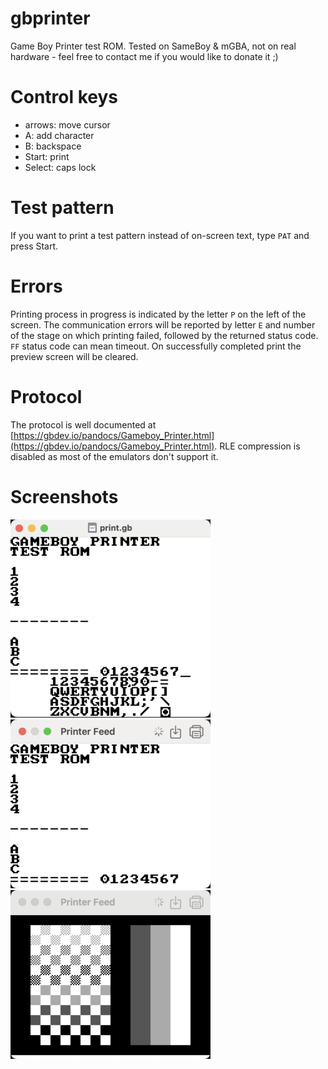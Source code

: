 # gbprinter

Game Boy Printer test ROM. Tested on SameBoy & mGBA, not on real hardware - feel free to contact me if you would like to donate it ;)

# Control keys

- arrows: move cursor
- A: add character
- B: backspace
- Start: print
- Select: caps lock

# Test pattern

If you want to print a test pattern instead of on-screen text, type `PAT` and press Start.

# Errors

Printing process in progress is indicated by the letter `P` on the left of the screen.
The communication errors will be reported by letter `E` and number of the stage on which printing failed, followed by the returned status code. `FF` status code can mean timeout.
On successfully completed print the preview screen will be cleared.

# Protocol

The protocol is well documented at [https://gbdev.io/pandocs/Gameboy_Printer.html](https://gbdev.io/pandocs/Gameboy_Printer.html).
RLE compression is disabled as most of the emulators don't support it.

# Screenshots

![alt text](https://raw.githubusercontent.com/mmuszkow/gbprinter/master/screenshots/rom.png)  
![alt text](https://raw.githubusercontent.com/mmuszkow/gbprinter/master/screenshots/print.png)  
![alt text](https://raw.githubusercontent.com/mmuszkow/gbprinter/master/screenshots/test_pattern.png)

